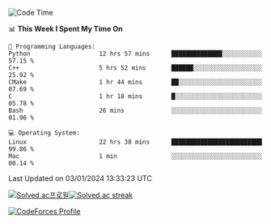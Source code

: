 
<!--START_SECTION:waka-->
![Code Time](http://img.shields.io/badge/Code%20Time-3%2C097%20hrs%2012%20mins-blue)

📊 **This Week I Spent My Time On** 

```text
💬 Programming Languages: 
Python                   12 hrs 57 mins      ██████████████░░░░░░░░░░░   57.15 % 
C++                      5 hrs 52 mins       ██████░░░░░░░░░░░░░░░░░░░   25.92 % 
CMake                    1 hr 44 mins        ██░░░░░░░░░░░░░░░░░░░░░░░   07.69 % 
C                        1 hr 18 mins        █░░░░░░░░░░░░░░░░░░░░░░░░   05.78 % 
Bash                     26 mins             ░░░░░░░░░░░░░░░░░░░░░░░░░   01.96 % 

💻 Operating System: 
Linux                    22 hrs 38 mins      █████████████████████████   99.86 % 
Mac                      1 min               ░░░░░░░░░░░░░░░░░░░░░░░░░   00.14 % 
```


 Last Updated on 03/01/2024 13:33:23 UTC
<!--END_SECTION:waka-->


[![Solved.ac프로필](http://mazassumnida.wtf/api/generate_badge?boj=hckim96)](https://solved.ac/hckim96)[![Solved.ac streak](http://mazandi.herokuapp.com/api?handle=hckim96&theme=dark)](https://solved.ac/hckim96)


[![CodeForces Profile](https://cf.leed.at?id=hckim96)](https://codeforces.com/profile/hckim96)

